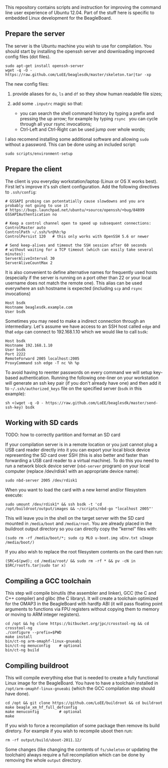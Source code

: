 This repository contains scripts and instruction for improving the command line user experience of Ubuntu 12.04.
Part of the stuff here is specific to embedded Linux development for the BeagleBoard.

## Prepare the server

The server is the Ubuntu machine you wish to use for compilation. You should start by installing
the openssh server and downloading improved config files (dot files).

    sudo apt-get install openssh-server
    wget -q -O - https://raw.github.com/LoEE/beaglesdk/master/skeleton.tar|tar -xp

The new config files:

1. provide aliases for `du`, `ls` and `df` so they show human readable file sizes;

2. add some `.inputrc` magic so that:

   * you can search the shell command history by typing a prefix and pressing the up arrow;
     for example by typing `rsync ` you can cycle through all your rsync invocations;
   * Ctrl-Left and Ctrl-Right can be used jump over whole words;

I also recomend installing some additional software and allowing `sudo` without a password. This
can be done using an included script:

    sudo scripts/environment-setup

## Prepare the client

The client is you everyday workstation/laptop (Linux or OS X works best). First let's improve it's
ssh client configuration. Add the following directives to `.ssh/config`:

    # GSSAPI probing can potentatially cause slowdowns and you are probably not going to use it
    # https://bugs.launchpad.net/ubuntu/+source/openssh/+bug/84899
    GSSAPIAuthentication no

    # Keep a control channel open to speed up subsequent connections:
    ControlMaster auto
    ControlPath ~/.ssh/%r@%h:%p
    ControlPersist 120   # this only works with OpenSSH 5.6 or newer

    # Send keep-alives and timeout the SSH session after 60 seconds
    # without waiting for a TCP timeout (which can easily take several minutes):
    ServerAliveInterval 30
    ServerAliveCountMax 2

It is also convenient to define alternative names for frequently used hosts (especially if the
server is running on a port other than 22 or your local username does not match the remote one).
This alias can be used everywhere an ssh hostname is expected (including `scp` and `rsync`
invocations)

    Host bsdk
    Hostname beaglesdk.example.com
    User bsdk

Sometimes you may need to make a indirect connection through an intermediary. Let's assume we
have access to an SSH host called `edge` and that `edge` can connect to 192.168.1.10 which
we would like to call `bsdk`:

    Host bsdk
    Hostname 192.168.1.10
    User bsdk
    Port 2222
    RemoteForward 2005 localhost:2005
    ProxyCommand ssh edge -T nc %h %p

To avoid having to reenter passwords on every command we will setup key-based authentication. Running
the following one-liner on your workstation will generate an ssh key pair (if you don't already have one)
and then add it to `~/.ssh/authorized_keys` file on the specified server (`bsdk` in this example):

    sh <(wget -q -O - https://raw.github.com/LoEE/beaglesdk/master/send-ssh-key) bsdk

## Working with SD cards

TODO: how to correctly partition and format an SD card

If your compilation server is in a remote location or you just cannot plug a USB card reader directly
into it you can export your local block device representing the SD card over SSH (this is also better and faster
than forwarding a USB card reader to a virtual machine). To do this you need to run a network block device
server (`nbd-server` program) on your local computer (replace /dev/rdisk1 with an appropriate device name):

    sudo nbd-server 2005 /dev/rdisk1

When you want to load the card with a new kernel and/or filesystem execute:

    sudo umount /dev/rdisk1* && ssh bsdk -t 'cd /opt/buildroot/output/images && ~/scripts/nbd-go "localhost 2005"'

This will leave you in the shell on the target server with the SD card mounted
in `/media/boot` and `/media/root`. You are already placed in the buildroot output
directory so you can directly copy the "kernel" files with:

    (sudo rm -rf /media/boot/*; sudo cp MLO u-boot.img uEnv.txt uImage /media/boot/)

If you also wish to replace the root filesystem contents on the card then run:

    (SRC=$(pwd); cd /media/root/ && sudo rm -rf * && pv -cN in $SRC/rootfs.tar|sudo tar x)

## Compiling a GCC toolchain

This step will compile binutils (the assembler and linker), GCC (the C and C++ compiler) and
glibc (the C library). It will create a toolchain optimized for the OMAP3 in the BeagleBoard with
hardfp ABI (it will pass floating point arguments to functions via FPU registers without copying
them to memory or moving to ARM integer registers).

    cd /opt && hg clone https://bitbucket.org/jpc/crosstool-ng && cd crosstool-ng
    ./configure --prefix=$PWD
    make install
    bin/ct-ng arm-omaphf-linux-gnueabi
    bin/ct-ng menuconfig    # optional
    bin/ct-ng build

## Compiling buildroot

This will compile everything else that is needed to create a fully functional Linux image
for the BeagleBoard. You have to have a toolchain installed in `/opt/arm-omaphf-linux-gnueabi`
(which the GCC compilation step should have done).

    cd /opt && git clone https://github.com/LoEE/buildroot && cd buildroot
    make beagle_xm_hf_full_defconfig
    make menuconfig         # optional
    make

If you wish to force a recompilation of some package then remove its build diretory. For example
if you wish to recompile uboot then run:

    rm -rf output/build/uboot-2011.12/

Some changes (like changing the contents of `fs/skeleton` or updating the toolchain) always require
a full recompilation which can be done by removing the whole `output` directory.
